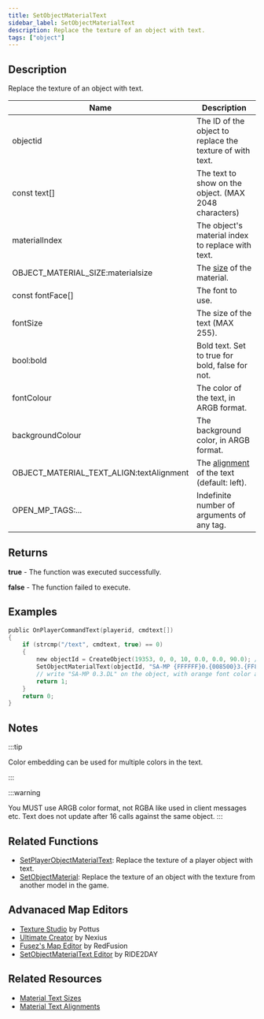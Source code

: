 ```yaml
---
title: SetObjectMaterialText
sidebar_label: SetObjectMaterialText
description: Replace the texture of an object with text.
tags: ["object"]
---
```


## Description

Replace the texture of an object with text.

| Name                                     | Description                                                                                   |
| ---------------------------------------- | --------------------------------------------------------------------------------------------- |
| objectid                                 | The ID of the object to replace the texture of with text.                                     |
| const text[]                             | The text to show on the object. (MAX 2048 characters)                                         |
| materialIndex                            | The object's material index to replace with text.                                             |
| OBJECT_MATERIAL_SIZE:materialsize        | The [size](/docs/scripting/resources/materialtextsizes) of the material.                      |
| const fontFace[]                         | The font to use.                                                                              |
| fontSize                                 | The size of the text (MAX 255).                                                               |
| bool:bold                                | Bold text. Set to true for bold, false for not.                                               |
| fontColour                               | The color of the text, in ARGB format.                                                        |
| backgroundColour                         | The background color, in ARGB format.                                                         |
| OBJECT_MATERIAL_TEXT_ALIGN:textAlignment | The [alignment](/docs/scripting/resources/materialtextalignment) of the text (default: left). |
| OPEN_MP_TAGS:...                         | Indefinite number of arguments of any tag.                                                    |

## Returns

**true** - The function was executed successfully.

**false** - The function failed to execute.

## Examples

```c
public OnPlayerCommandText(playerid, cmdtext[])
{
    if (strcmp("/text", cmdtext, true) == 0)
    {
        new objectId = CreateObject(19353, 0, 0, 10, 0.0, 0.0, 90.0); //create the object
        SetObjectMaterialText(objectId, "SA-MP {FFFFFF}0.{008500}3.{FF8200}DL", 0, OBJECT_MATERIAL_SIZE_256x128, "Arial", 28, false, 0xFFFF8200, 0xFF000000, OBJECT_MATERIAL_TEXT_ALIGN_CENT);
        // write "SA-MP 0.3.DL" on the object, with orange font color and black background
        return 1;
    }
    return 0;
}
```

## Notes

:::tip

Color embedding can be used for multiple colors in the text.

:::

:::warning

You MUST use ARGB color format, not RGBA like used in client messages etc.
Text does not update after 16 calls against the same object.
:::

## Related Functions

- [SetPlayerObjectMaterialText](SetPlayerObjectMaterialText): Replace the texture of a player object with text.
- [SetObjectMaterial](SetObjectMaterial): Replace the texture of an object with the texture from another model in the game.

## Advanaced Map Editors

- [Texture Studio](https://github.com/Pottus/Texture-Studio) by Pottus
- [Ultimate Creator](https://github.com/NexiusTailer/Ultimate-Creator) by Nexius
- [Fusez's Map Editor](https://github.com/fusez/Map-Editor-V3) by RedFusion
- [SetObjectMaterialText Editor](https://sampforum.blast.hk/showthread.php?tid=614667) by RIDE2DAY

## Related Resources

- [Material Text Sizes](../resources/materialtextsizes)
- [Material Text Alignments](../resources/materialtextalignment)

